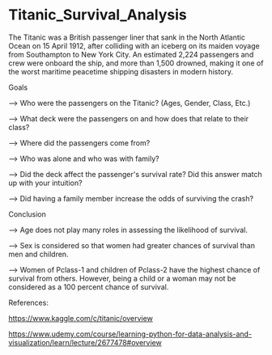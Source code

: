 # Titanic_Survival_Analysis

The Titanic was a British passenger liner that sank in the North Atlantic Ocean on 15 April 1912, after colliding with an iceberg on its maiden voyage from Southampton to New York City. An estimated 2,224 passengers and crew were onboard the ship, and more than 1,500 drowned, making it one of the worst maritime peacetime shipping disasters in modern history.

Goals


--> Who were the passengers on the Titanic? (Ages, Gender, Class, Etc.)

-->	What deck were the passengers on and how does that relate to their class?

-->	Where did the passengers come from?

-->	Who was alone and who was with family?

-->	Did the deck affect the passenger's survival rate? Did this answer match up with your intuition?

-->	Did having a family member increase the odds of surviving the crash?

Conclusion

--> Age does not play many roles in assessing the likelihood of survival.

--> Sex is considered so that women had greater chances of survival than men and children.

--> Women of Pclass-1 and children of Pclass-2 have the highest chance of survival from others. However, being a child or a woman may not be considered as a 100 percent chance of survival.

References:

https://www.kaggle.com/c/titanic/overview

https://www.udemy.com/course/learning-python-for-data-analysis-and-visualization/learn/lecture/2677478#overview

